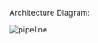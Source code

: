 Architecture Diagram:

![pipeline](https://github.com/user-attachments/assets/3c4c4c7e-c715-4c74-a26d-68586fbceecc)
